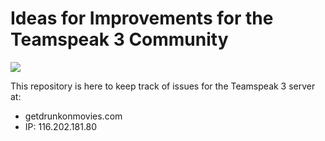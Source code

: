 # Ideas for Improvements for the Teamspeak 3 Community

![](https://ts3index.com/banner/s000_273216.png)

This repository is here to keep track of issues for the Teamspeak 3 server at:

- getdrunkonmovies.com
- IP: 116.202.181.80


